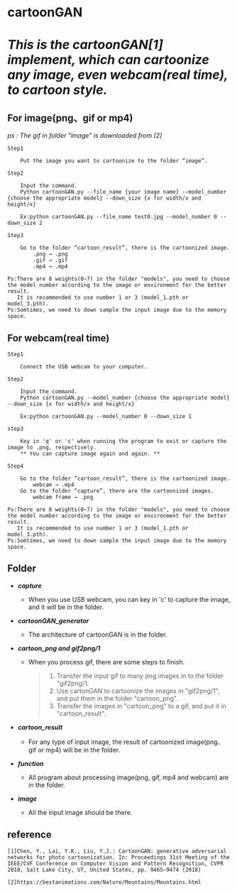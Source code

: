 # cartoonGAN

# *This is the cartoonGAN[1] implement, which can cartoonize any image, even webcam(real time), to cartoon style.*

## For image(png、gif or mp4)
*ps : The gif in folder "image" is downloaded from [2]*

    Step1
    
        Put the image you want to cartoonize to the folder “image”.

    Step2
    
        Input the command.
        Python cartoonGAN.py --file_name {your image name} -–model_number {choose the appropriate model} --down_size {x for width/x and height/x}

        Ex:python cartoonGAN.py --file_name test0.jpg --model_number 0 --down_size 2

    Step3
    
        Go to the folder “cartoon_result”, there is the cartoonized image.
            .png → .png
            .gif → .gif
            .mp4 → .mp4

    Ps:There are 8 weights(0~7) in the folder "models", you need to choose the model number according to the image or environment for the better result.
       It is recommended to use number 1 or 3 (model_1.pth or model_3.pth).
    Ps:Somtimes, we need to down sample the input image due to the memory space.


## For webcam(real time)

    Step1
    
        Connect the USB webcam to your computer.

    Step2
    
        Input the command.
        Python cartoonGAN.py --model_number {choose the appropriate model} --down_size {x for width/x and height/x}

        Ex:python cartoonGAN.py --model_number 0 --down_size 1
        
    step3
    
        Key in 'q' or 'c' when running the program to exit or capture the image to .png, respectively.
        ** You can capture image again and again. **
        
    Step4
    
        Go to the folder “cartoon_result”, there is the cartoonized image.
            webcam → .mp4
        Go to the folder “capture”, there are the cartoonized images.
            webcam frame → .png

    Ps:There are 8 weights(0~7) in the folder "models", you need to choose the model number according to the image or environment for the better result.
       It is recommended to use number 1 or 3 (model_1.pth or model_3.pth).
    Ps:Somtimes, we need to down sample the input image due to the memory space.
    

## Folder
* __*capture*__
    * When you use USB webcam, you can key in 'c' to capture the image, and it will be in the folder.

* __*cartoonGAN_generator*__
    * The architecture of cartoonGAN is in the folder.

* __*cartoon_png and gif2png/1*__
    * When you process gif, there are some steps to finish.

        > 1. Transfer the input gif to many png images in to the folder "gif2png/1.
        > 2. Use cartonGAN to cartoonize the images in "gif2png/1", and put them in the folder "cartoon_png".
        > 3. Transfer the images in "cartoon_png" to a gif, and put it in "cartoon_result".

* __*cartoon_result*__
    * For any type of input image, the result of cartoonized image(png、gif or mp4) will be in the folder.

* __*function*__
    * All program about processing image(png, gif, mp4 and webcam) are in the folder.

* __*image*__
    * All the input image should be there.

## reference
    [1]Chen, Y., Lai, Y.K., Liu, Y.J.: CartoonGAN: generative adversarial networks for photo cartoonization. In: Proceedings 31st Meeting of the IEEE/CVF Conference on Computer Vision and Pattern Recognition, CVPR 2018, Salt Lake City, UT, United States, pp. 9465–9474 (2018)
    
    [2]https://bestanimations.com/Nature/Mountains/Mountains.html

